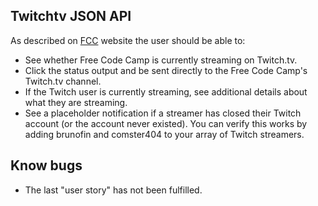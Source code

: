 ## Twitchtv JSON API

As described on [FCC](https://www.freecodecamp.com/challenges/use-the-twitchtv-json-api) website the user should be able to:

* See whether Free Code Camp is currently streaming on Twitch.tv.
* Click the status output and be sent directly to the Free Code Camp's Twitch.tv channel.
* If the Twitch user is currently streaming, see additional details about what they are streaming.
* See a placeholder notification if a streamer has closed their Twitch account (or the account never existed). You can verify this works by adding brunofin and comster404 to your array of Twitch streamers.

## Know bugs

* The last "user story" has not been fulfilled.
